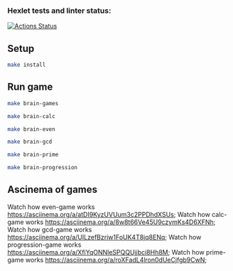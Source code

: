 ### Hexlet tests and linter status:
[![Actions Status](https://github.com/Mosto24/frontend-project-lvl1/actions/workflows/hexlet-check.yml/badge.svg)](https://github.com/Mosto24/frontend-project-lvl1/actions)
## Setup

```bash
make install
```

## Run game

```bash
make brain-games
```
```bash
make brain-calc
```
```bash
make brain-even
```
```bash
make brain-gcd
```
```bash
make brain-prime
```
```bash
make brain-progression
```

## Ascinema of games
Watch how even-game works https://asciinema.org/a/atDI9KyzUVUum3c2PPDhdXSUs;
Watch how calc-game works https://asciinema.org/a/8w8t66Ve45U9czymKs4D6XFNh;
Watch how gcd-game works https://asciinema.org/a/UILzefBzriw1FoUK4T8jq8ENq;
Watch how progression-game works https://asciinema.org/a/XfiYqONNleSPQQUjjbci8Hh8M;
Watch how prime-game works https://asciinema.org/a/roXFadL4lron0dUeCjfgb9CwN;